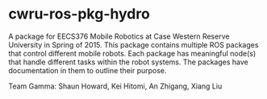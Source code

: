 # cwru-ros-pkg-hydro
A package for EECS376 Mobile Robotics at Case Western Reserve University in Spring of 2015. 
This package contains multiple ROS packages that control different mobile robots.
Each package has meaningful node(s) that handle different tasks within the robot systems.
The packages have documentation in them to outline their purpose. 

Team Gamma: Shaun Howard, Kei Hitomi, An Zhigang, Xiang Liu
